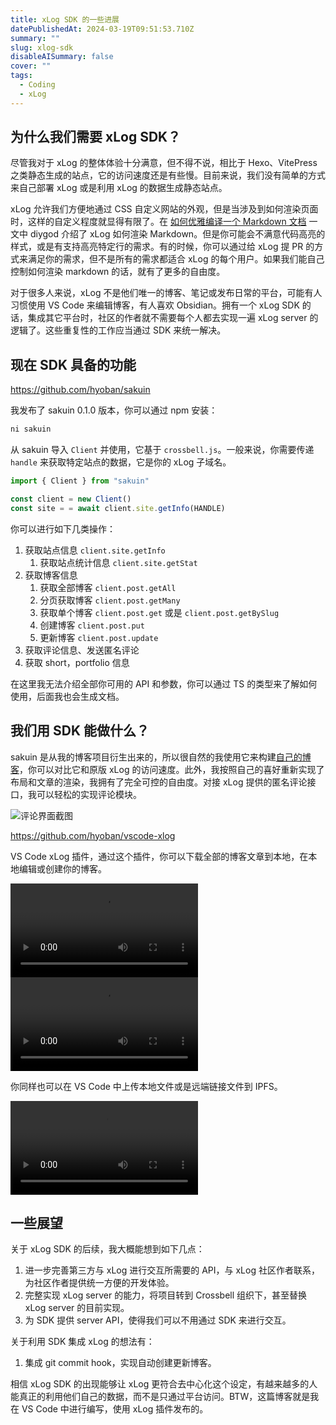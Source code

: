 ```yaml
---
title: xLog SDK 的一些进展
datePublishedAt: 2024-03-19T09:51:53.710Z
summary: ""
slug: xlog-sdk
disableAISummary: false
cover: ""
tags:
  - Coding
  - xLog
---
```


## 为什么我们需要 xLog SDK？

尽管我对于 xLog 的整体体验十分满意，但不得不说，相比于 Hexo、VitePress 之类静态生成的站点，它的访问速度还是有些慢。目前来说，我们没有简单的方式来自己部署 xLog 或是利用 xLog 的数据生成静态站点。

xLog 允许我们方便地通过 CSS 自定义网站的外观，但是当涉及到如何渲染页面时，这样的自定义程度就显得有限了。在 [如何优雅编译一个 Markdown 文档](https://diygod.cc/unified-markdown) 一文中 diygod 介绍了 xLog 如何渲染 Markdown。但是你可能会不满意代码高亮的样式，或是有支持高亮特定行的需求。有的时候，你可以通过给 xLog 提 PR 的方式来满足你的需求，但不是所有的需求都适合 xLog 的每个用户。如果我们能自己控制如何渲染 markdown 的话，就有了更多的自由度。

对于很多人来说，xLog 不是他们唯一的博客、笔记或发布日常的平台，可能有人习惯使用 VS Code 来编辑博客，有人喜欢 Obsidian。拥有一个 xLog SDK 的话，集成其它平台时，社区的作者就不需要每个人都去实现一遍 xLog server 的逻辑了。这些重复性的工作应当通过 SDK 来统一解决。

## 现在 SDK 具备的功能

https://github.com/hyoban/sakuin

我发布了 sakuin 0.1.0 版本，你可以通过 npm 安装：

```bash
ni sakuin
```

从 sakuin 导入 `Client` 并使用，它基于 `crossbell.js`。一般来说，你需要传递 `handle` 来获取特定站点的数据，它是你的 xLog 子域名。

```javascript
import { Client } from "sakuin"

const client = new Client()
const site = = await client.site.getInfo(HANDLE)
```

你可以进行如下几类操作：

1. 获取站点信息 `client.site.getInfo`
   1. 获取站点统计信息 `client.site.getStat`
1. 获取博客信息
   1. 获取全部博客 `client.post.getAll`
   1. 分页获取博客 `client.post.getMany`
   1. 获取单个博客 `client.post.get` 或是 `client.post.getBySlug`
   1. 创建博客 `client.post.put`
   1. 更新博客 `client.post.update`
1. 获取评论信息、发送匿名评论
1. 获取 short，portfolio 信息

在这里我无法介绍全部你可用的 API 和参数，你可以通过 TS 的类型来了解如何使用，后面我也会生成文档。

## 我们用 SDK 能做什么？

sakuin 是从我的博客项目衍生出来的，所以很自然的我使用它来构建[自己的博客](https://hyoban.cc)，你可以对比它和原版 xLog 的访问速度。此外，我按照自己的喜好重新实现了布局和文章的渲染，我拥有了完全可控的自由度。对接 xLog 提供的匿名评论接口，我可以轻松的实现评论模块。

![评论界面截图](ipfs://QmXj158q41HLWyzgF5AHwJKUpxtLa2MijVThZGvXvCz9dS)

https://github.com/hyoban/vscode-xlog

VS Code xLog 插件，通过这个插件，你可以下载全部的博客文章到本地，在本地编辑或创建你的博客。

<video>
  <source src="ipfs://QmZJwVQqjXgczYxPAkjnBRn7wtcdTd1wjvGH4YkoRnwbUy" />
</video>

<video>
  <source src="ipfs://QmY7dbT8TWnvGVvYVUTXK638BK9mwpdGJuzGfME2kTGxE6" />
</video>

你同样也可以在 VS Code 中上传本地文件或是远端链接文件到 IPFS。

<video>
  <source src="ipfs://QmQJBmHZGyu1gm8dNCcwjBRqDWQbWL1GCdHhS4Zvu8XmCp" />
</video>

## 一些展望

关于 xLog SDK 的后续，我大概能想到如下几点：

1. 进一步完善第三方与 xLog 进行交互所需要的 API，与 xLog 社区作者联系，为社区作者提供统一方便的开发体验。
1. 完整实现 xLog server 的能力，将项目转到 Crossbell 组织下，甚至替换 xLog server 的目前实现。
1. 为 SDK 提供 server API，使得我们可以不用通过 SDK 来进行交互。

关于利用 SDK 集成 xLog 的想法有：

1. 集成 git commit hook，实现自动创建更新博客。

相信 xLog SDK 的出现能够让 xLog 更符合去中心化这个设定，有越来越多的人能真正的利用他们自己的数据，而不是只通过平台访问。BTW，这篇博客就是我在 VS Code 中进行编写，使用 xLog 插件发布的。

